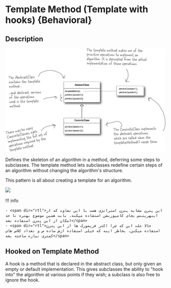 # Template Method (Template with hooks) {Behavioral}

## Description

![](template_method/image2.jpg)

Defines the skeleton of an algorithm in a method, deferring some steps to subclasses. The template method lets subclasses redefine certain steps of an algorithm without changing the algorithm's structure.

This pattern is all about creating a template for an algorithm.

<img src="image1.jpg" style="width:3.99367in" />

!!! info

    - <span dir="rtl">این پترن مشابه پترن استراتژی هست با این تفاوت که از اینهریتنس بجای کامپوزیشن استفاده میکنه، بابت همین موضوع بهتره تا حد امکان از این پترن استفاده نشه</span>
    - <span dir="rtl">حالا علت این که چرا اکثر فریمورک ها از این پترن استفاده میکنن، بخاطر اینه که خیلی استفاده ازش ساده س و تعداد کلاس های کمتری نیازه ساخته بشه</span>

## Hooked on Template Method

A hook is a method that is declared in the abstract class, but only given an empty or default implementation. This gives subclasses the ability to "hook into" the algorithm at various points if they wish; a subclass is also free to ignore the hook.
